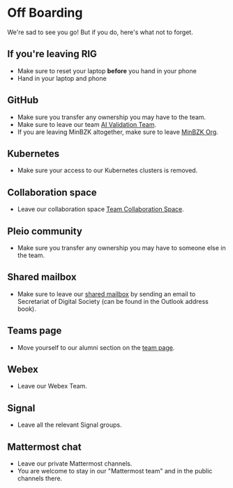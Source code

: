# Off Boarding

We're sad to see you go! But if you do, here's what not to forget.

## If you're leaving RIG

- Make sure to reset your laptop **before** you hand in your phone
- Hand in your laptop and phone

## GitHub

- Make sure you transfer any ownership you may have to the team.
- Make sure to leave our team  [AI Validation Team](https://github.com/orgs/MinBZK/teams/ai-validation-team).
- If you are leaving MinBZK altogether, make sure to leave [MinBZK Org](https://github.com/orgs/MinBZK).

## Kubernetes

- Make sure your access to our Kubernetes clusters is removed.

## Collaboration space

- Leave our collaboration space [Team Collaboration Space](https://www.samenwerkruimten.nl/teamsites/ai-validatie-team).

## Pleio community

- Make sure you transfer any ownership you may have to someone else in the team.

## Shared mailbox

- Make sure to leave our  [shared mailbox](../about/contact.md) by sending an email to Secretariat of Digital
  Society (can be found in the Outlook address book).

## Teams page

- Move yourself to our alumni section on the [team page](../about/team.md).

## Webex

- Leave our Webex Team.

## Signal

- Leave all the relevant Signal groups.

## Mattermost chat

- Leave our private Mattermost channels.
- You are welcome to stay in our "Mattermost team" and in the public channels there.
